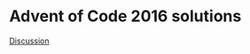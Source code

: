 # Advent of Code 2016 solutions

[Discussion](http://gerikson.com/blog/comp/Advent-of-Code-2016.html)

